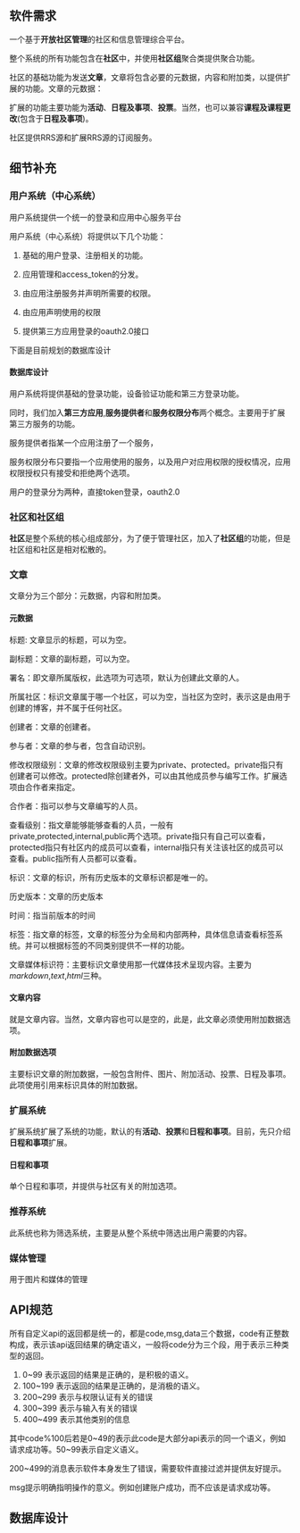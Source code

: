 ## 软件需求

一个基于**开放社区管理**的社区和信息管理综合平台。

整个系统的所有功能包含在**社区**中，并使用**社区组**聚合类提供聚合功能。

社区的基础功能为发送**文章**，文章将包含必要的元数据，内容和附加类，以提供扩展的功能。文章的元数据：

扩展的功能主要功能为**活动**、**日程及事项**、**投票**。当然，也可以兼容**课程及课程更改**(包含于**日程及事项**)。

社区提供RRS源和扩展RRS源的订阅服务。

## 细节补充

### 用户系统（中心系统）

用户系统提供一个统一的登录和应用中心服务平台

用户系统（中心系统）将提供以下几个功能：

1. 基础的用户登录、注册相关的功能。

2. 应用管理和access_token的分发。

3. 由应用注册服务并声明所需要的权限。

4. 由应用声明使用的权限

5. 提供第三方应用登录的oauth2.0接口

下面是目前规划的数据库设计

#### 数据库设计





用户系统将提供基础的登录功能，设备验证功能和第三方登录功能。

同时，我们加入**第三方应用**,**服务提供者**和**服务权限分布**两个概念。主要用于扩展第三方服务的功能。

服务提供者指某一个应用注册了一个服务，

服务权限分布只要指一个应用使用的服务，以及用户对应用权限的授权情况，应用权限授权只有接受和拒绝两个选项。

用户的登录分为两种，直接token登录，oauth2.0

### 社区和社区组

**社区**是整个系统的核心组成部分，为了便于管理社区，加入了**社区组**的功能，但是社区组和社区是相对松散的。

### 文章

文章分为三个部分：元数据，内容和附加类。

#### 元数据

标题: 文章显示的标题，可以为空。

副标题：文章的副标题，可以为空。

署名：即文章所属版权，此选项为可选项，默认为创建此文章的人。

所属社区：标识文章属于哪一个社区，可以为空，当社区为空时，表示这是由用于创建的博客，并不属于任何社区。

创建者：文章的创建者。

参与者：文章的参与者，包含自动识别。

修改权限级别：文章的修改权限级别主要为private、protected。private指只有创建者可以修改。protected除创建者外，可以由其他成员参与编写工作。扩展选项由合作者来指定。

合作者：指可以参与文章编写的人员。

查看级别：指文章能够能够查看的人员，一般有private,protected,internal,public两个选项。private指只有自己可以查看，protected指只有社区内的成员可以查看，internal指只有关注该社区的成员可以查看。public指所有人员都可以查看。

标识：文章的标识，所有历史版本的文章标识都是唯一的。

历史版本：文章的历史版本

时间：指当前版本的时间

标签：指文章的标签，文章的标签分为全局和内部两种，具体信息请查看标签系统。并可以根据标签的不同类别提供不一样的功能。

文章媒体标识符：主要标识文章使用那一代媒体技术呈现内容。主要为*markdown*,*text*,*html*三种。

#### 文章内容

就是文章内容。当然，文章内容也可以是空的，此是，此文章必须使用附加数据选项。

#### 附加数据选项

主要标识文章的附加数据，一般包含附件、图片、附加活动、投票、日程及事项。此项使用引用来标识具体的附加数据。


### 扩展系统

扩展系统扩展了系统的功能，默认的有**活动**、**投票**和**日程和事项**。目前，先只介绍**日程和事项**扩展。

#### 日程和事项

单个日程和事项，并提供与社区有关的附加选项。

### 推荐系统

此系统也称为筛选系统，主要是从整个系统中筛选出用户需要的内容。

### 媒体管理

用于图片和媒体的管理

## API规范

所有自定义api的返回都是统一的，都是code,msg,data三个数据，code有正整数构成，表示该api返回结果的确定语义，一般将code分为三个段，用于表示三种类型的返回。

1. 0~99 表示返回的结果是正确的，是积极的语义。
2. 100~199 表示返回的结果是正确的，是消极的语义。
2. 200~299 表示与权限认证有关的错误
3. 300~399 表示与输入有关的错误
4. 400~499 表示其他类别的信息

其中code%100后若是0~49的表示此code是大部分api表示的同一个语义，例如请求成功等。50~99表示自定义语义。

200~499的消息表示软件本身发生了错误，需要软件直接过滤并提供友好提示。

msg提示明确指明操作的意义。例如创建账户成功，而不应该是请求成功等。

## 数据库设计